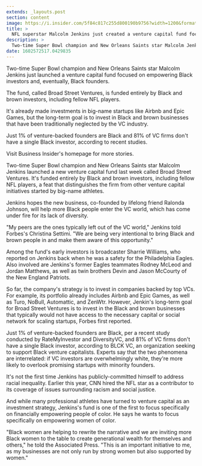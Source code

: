 ```yaml
--- 
extends: _layouts.post 
section: content 
image: https://i.insider.com/5f84c817c255d800190b9756?width=1200&format=jpeg 
title: > 
  NFL superstar Malcolm Jenkins just created a venture capital fund focused on empowering black founders and investors 
description: > 
  Two-time Super Bowl champion and New Orleans Saints star Malcolm Jenkins just launched a venture capital fund focused on empowering Black investors and, eventually, Black founders.The fund, called Broad Street Ventures, is funded entirely by Black and brown investors, including fellow NFL players.Two-time Super Bowl champion and New Orleans Saints star Malcolm Jenkins launched a new venture capital fund last week called Broad Street Ventures.It's funded entirely by Black and brown investors, including fellow NFL players, a feat that distinguishes the firm from other venture capital initiatives started by big-name athletes."Black women are helping to rewrite the narrative and we are inviting more Black women to the table to create generational wealth for themselves and others," he told the Associated Press. 
date: 1602572517.0429835 
--- 
```

Two-time Super Bowl champion and New Orleans Saints star Malcolm Jenkins just launched a venture capital fund focused on empowering Black investors and, eventually, Black founders.

The fund, called Broad Street Ventures, is funded entirely by Black and brown investors, including fellow NFL players.

It's already made investments in big-name startups like Airbnb and Epic Games, but the long-term goal is to invest in Black and brown businesses that have been traditionally neglected by the VC industry.

Just 1% of venture-backed founders are Black and 81% of VC firms don't have a single Black investor, according to recent studies.

Visit Business Insider's homepage for more stories.

Two-time Super Bowl champion and New Orleans Saints star Malcolm Jenkins launched a new venture capital fund last week called Broad Street Ventures. It's funded entirely by Black and brown investors, including fellow NFL players, a feat that distinguishes the firm from other venture capital initiatives started by big-name athletes.

Jenkins hopes the new business, co-founded by lifelong friend Ralonda Johnson, will help more Black people enter the VC world, which has come under fire for its lack of diversity.

"My peers are the ones typically left out of the VC world," Jenkins told Forbes's Christina Settimi. "We are being very intentional to bring Black and brown people in and make them aware of this opportunity."

Among the fund's early investors is broadcaster Sharrie Williams, who reported on Jenkins back when he was a safety for the Philadelphia Eagles. Also involved are Jenkins's former Eagles teammates Rodney McLeod and Jordan Matthews, as well as twin brothers Devin and Jason McCourty of the New England Patriots.

So far, the company's strategy is to invest in companies backed by top VCs. For example, its portfolio already includes Airbnb and Epic Games, as well as Turo, NoBull, Automattic, and ZenWtr. However, Jenkin's long-term goal for Broad Street Ventures is to invest in the Black and brown businesses that typically would not have access to the necessary capital or social network for scaling startups, Forbes first reported.

Just 1% of venture-backed founders are Black, per a recent study conducted by RateMyInvestor and DiversityVC, and 81% of VC firms don't have a single Black investor, according to BLCK VC, an organization seeking to support Black venture capitalists. Experts say that the two phenomena are interrelated: if VC investors are overwhelmingly white, they're more likely to overlook promising startups with minority founders.

It's not the first time Jenkins has publicly-committed himself to address racial inequality. Earlier this year, CNN hired the NFL star as a contributor to its coverage of issues surrounding racism and social justice.

And while many professional athletes have turned to venture capital as an investment strategy, Jenkins's fund is one of the first to focus specifically on financially empowering people of color. He says he wants to focus specifically on empowering women of color.

"Black women are helping to rewrite the narrative and we are inviting more Black women to the table to create generational wealth for themselves and others," he told the Associated Press. "This is an important initiative to me, as my businesses are not only run by strong women but also supported by women."